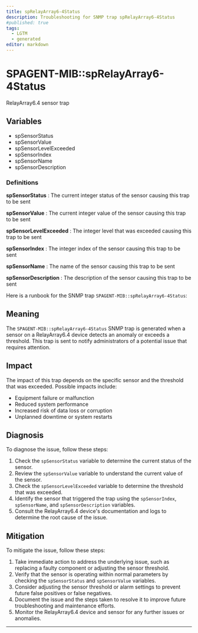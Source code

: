 ```yaml
---
title: spRelayArray6-4Status
description: Troubleshooting for SNMP trap spRelayArray6-4Status
#published: true
tags:
  - LGTM
  - generated
editor: markdown
---
```


# SPAGENT-MIB::spRelayArray6-4Status 

RelayArray6.4 sensor trap 


## Variables


  - spSensorStatus
  - spSensorValue
  - spSensorLevelExceeded
  - spSensorIndex
  - spSensorName
  - spSensorDescription 

### Definitions 


**spSensorStatus** 
: The current integer status of the sensor causing this trap to be sent 

**spSensorValue** 
: The current integer value of the sensor causing this trap to be sent 

**spSensorLevelExceeded** 
: The integer level that was exceeded causing this trap to be sent 

**spSensorIndex** 
: The integer index of the sensor causing this trap to be sent 

**spSensorName** 
: The name of the sensor causing this trap to be sent 

**spSensorDescription** 
: The description of the sensor causing this trap to be sent 


Here is a runbook for the SNMP trap `SPAGENT-MIB::spRelayArray6-4Status`:

## Meaning

The `SPAGENT-MIB::spRelayArray6-4Status` SNMP trap is generated when a sensor on a RelayArray6.4 device detects an anomaly or exceeds a threshold. This trap is sent to notify administrators of a potential issue that requires attention.

## Impact

The impact of this trap depends on the specific sensor and the threshold that was exceeded. Possible impacts include:

* Equipment failure or malfunction
* Reduced system performance
* Increased risk of data loss or corruption
* Unplanned downtime or system restarts

## Diagnosis

To diagnose the issue, follow these steps:

1. Check the `spSensorStatus` variable to determine the current status of the sensor.
2. Review the `spSensorValue` variable to understand the current value of the sensor.
3. Check the `spSensorLevelExceeded` variable to determine the threshold that was exceeded.
4. Identify the sensor that triggered the trap using the `spSensorIndex`, `spSensorName`, and `spSensorDescription` variables.
5. Consult the RelayArray6.4 device's documentation and logs to determine the root cause of the issue.

## Mitigation

To mitigate the issue, follow these steps:

1. Take immediate action to address the underlying issue, such as replacing a faulty component or adjusting the sensor threshold.
2. Verify that the sensor is operating within normal parameters by checking the `spSensorStatus` and `spSensorValue` variables.
3. Consider adjusting the sensor threshold or alarm settings to prevent future false positives or false negatives.
4. Document the issue and the steps taken to resolve it to improve future troubleshooting and maintenance efforts.
5. Monitor the RelayArray6.4 device and sensor for any further issues or anomalies.
---




